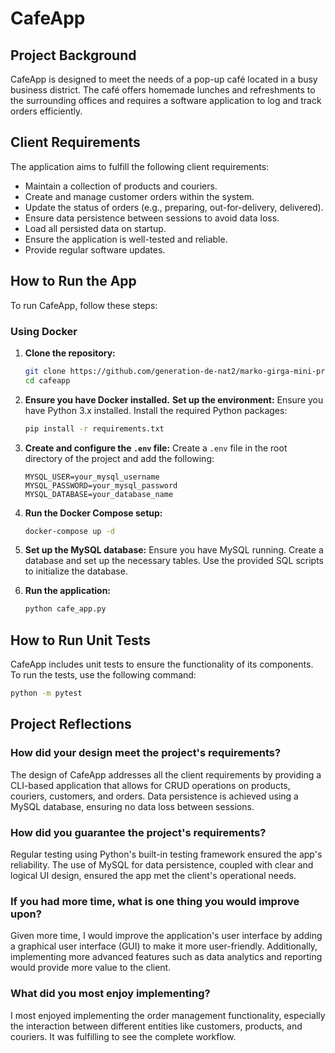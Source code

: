 # CafeApp

## Project Background

CafeApp is designed to meet the needs of a pop-up café located in a busy business district. The café offers homemade lunches and refreshments to the surrounding offices and requires a software application to log and track orders efficiently.

## Client Requirements

The application aims to fulfill the following client requirements:
- Maintain a collection of products and couriers.
- Create and manage customer orders within the system.
- Update the status of orders (e.g., preparing, out-for-delivery, delivered).
- Ensure data persistence between sessions to avoid data loss.
- Load all persisted data on startup.
- Ensure the application is well-tested and reliable.
- Provide regular software updates.

## How to Run the App

To run CafeApp, follow these steps:

### Using Docker

1. **Clone the repository:**
   ```sh
   git clone https://github.com/generation-de-nat2/marko-girga-mini-project.git
   cd cafeapp
   ```

2. **Ensure you have Docker installed.**
   **Set up the environment:**
   Ensure you have Python 3.x installed. Install the required Python packages:
   ```sh
   pip install -r requirements.txt
   ```

3. **Create and configure the `.env` file:**
   Create a `.env` file in the root directory of the project and add the following:
   ```env
   MYSQL_USER=your_mysql_username
   MYSQL_PASSWORD=your_mysql_password
   MYSQL_DATABASE=your_database_name
   ```

4. **Run the Docker Compose setup:**
   ```sh
   docker-compose up -d
   ```

5. **Set up the MySQL database:**
   Ensure you have MySQL running. Create a database and set up the necessary tables. Use the provided SQL scripts to initialize the database.

6. **Run the application:**
   ```sh
   python cafe_app.py
   ```


## How to Run Unit Tests

CafeApp includes unit tests to ensure the functionality of its components. To run the tests, use the following command:
```sh
python -m pytest
```

## Project Reflections

### How did your design meet the project's requirements?
The design of CafeApp addresses all the client requirements by providing a CLI-based application that allows for CRUD operations on products, couriers, customers, and orders. Data persistence is achieved using a MySQL database, ensuring no data loss between sessions.

### How did you guarantee the project's requirements?
Regular testing using Python's built-in testing framework ensured the app's reliability. The use of MySQL for data persistence, coupled with clear and logical UI design, ensured the app met the client's operational needs.

### If you had more time, what is one thing you would improve upon?
Given more time, I would improve the application's user interface by adding a graphical user interface (GUI) to make it more user-friendly. Additionally, implementing more advanced features such as data analytics and reporting would provide more value to the client.

### What did you most enjoy implementing?
I most enjoyed implementing the order management functionality, especially the interaction between different entities like customers, products, and couriers. It was fulfilling to see the complete workflow.
